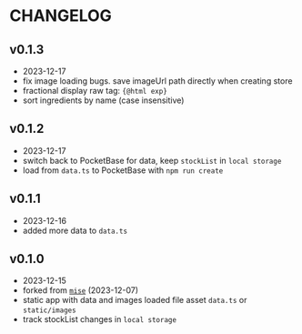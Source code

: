# CHANGELOG

## v0.1.3

- 2023-12-17
- fix image loading bugs. save imageUrl path directly when creating store
- fractional display raw tag: `{@html exp}`
- sort ingredients by name (case insensitive)

## v0.1.2

- 2023-12-17
- switch back to PocketBase for data, keep `stockList` in `local storage`
- load from `data.ts` to PocketBase with `npm run create`

## v0.1.1

- 2023-12-16
- added more data to `data.ts`

## v0.1.0

- 2023-12-15
- forked from [`mise`](https://github.com/kylehorton33/mise) (2023-12-07)
- static app with data and images loaded file asset `data.ts` or `static/images`
- track stockList changes in `local storage`
